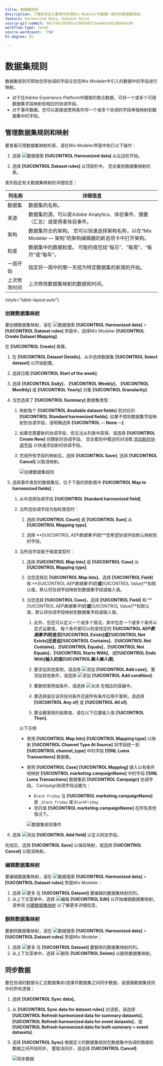 ```yaml
---
title: 数据集规则
description: 了解如何定义要用作协调Mix Modeler中数据一部分的数据集规则。
feature: Harmonized Data, Dataset Rules
source-git-commit: 08cfd4239f6bcaf885565f3ae04cbd51869e8c00
workflow-type: tm+mt
source-wordcount: '798'
ht-degree: 0%

---
```



# 数据集规则

数据集规则可帮助您将协调的字段与您在Mix Modeler中引入的数据中的字段进行映射。

* 对于在Adobe Experience Platform中摄取的聚合数据，可将一个或多个可用数据集字段映射到相应的协调字段。
* 对于事件数据，您可以直接或使用条件将一个或多个协调的字段单独映射到数据集中的字段。


## 管理数据集规则和映射

要查看可用数据集映射的表，请在Mix Modeler界面中执行以下操作：

1. 选择 ![数据搜索](../assets/icons/DataCheck.svg) **[!UICONTROL Harmonized data]** 从左边栏开始。

1. 选择 **[!UICONTROL Dataset rules]** 从顶部栏中。 您会看到数据集映射的表。

表列指定有关数据集映射的详细信息：

| 列名称 | 详细信息 |
| ---------------------- | ----------|
| 数据集 | 数据集的名称。 |
| 来源 | 数据集的源，可以是Adobe Analytics、体验事件、摘要（汇总）或使用者体验事件。 |
| 架构 | 数据集符合的架构。 您可以快速选择架构名称，以在“Mix Modeler — 架构”的架构编辑器的新选项卡中打开架构。 |
| 粒度 | 数据集中的数据粒度。 可能的值包括“每日”、“每周”、“每月”或“每年”。 |
| 一周开始 | 指定将一周中的哪一天视为特定数据集的新周的开始。 |
| 上次修改时间 | 上次修改数据集映射的数据和时间。 |

{style="table-layout:auto"}

### 创建数据集映射

要创建数据集映射，请在 ![数据搜索](../assets/icons/DataCheck.svg) **[!UICONTROL Harmonized data]** > **[!UICONTROL Dataset rules]** 界面中，选择Mix Modeler **[!UICONTROL Create Dataset Mapping]**.

在 **[!UICONTROL Create]** 屏幕，

1. 在 **[!UICONTROL Dataset Details]**，从中选择数据集 **[!UICONTROL Select dataset]** 以开始配置。

1. 选择日期 **[!UICONTROL Start of the week]**.

1. 选择 **[!UICONTROL Daily]**， **[!UICONTROL Weekly]**， **[!UICONTROL Monthly]** 或 **[!UICONTROL Yearly]** 对象 **[!UICONTROL Granularity]**.

1. 当您选择了 **[!UICONTROL Summary]** 数据集类型：

   1. 映射每个 **[!UICONTROL Available dataset fields]** 到对应的 **[!UICONTROL Standard harmonized fields]**. 如果不想将数据集字段映射到协调字段，请明确选择 **[!UICONTROL -- None --]**.

   1. 如果您需要新的协调字段，但无法从列表中获得，请选择 **[!UICONTROL Create New]** 创建新的协调字段。 您会看到中概述的对话框 [添加新的协调字段](fields.md#add-a-harmonized-field) 以快速添加新的协调字段。

   1. 完成所有字段的映射后，选择 **[!UICONTROL Save]**. 选择 **[!UICONTROL Cancel]** 以取消映射。

      ![创建数据集规则](../assets/dataset-create-summary.png)

1. 选择事件类型的数据集后，位于下面的阴影框中 **[!UICONTROL Map to harmonized fields]**：

   1. 从中选择协调字段 **[!UICONTROL Standard harmonized field]**.

   1. 当所选协调字段为指标类型时：

      1. 选择 **[!UICONTROL Count]** 或 **[!UICONTROL Sum]** 从 **[!UICONTROL Mapping type]**.

      1. 选择 **[!UICONTROL *AEP数据集字段&#x200B;*]**您希望协调字段默认映射到的字段。

   1. 当所选字段属于维度类型时：

      1. 选择 **[!UICONTROL Map Into]** 或 **[!UICONTROL Case]** 从 **[!UICONTROL Mapping type]**.

      1. 当您选择后 **[!UICONTROL Map Into]**，选择 **[!UICONTROL Field]** 和 **[!UICONTROL *AEP数据集字段&#x200B;*]**或&#x200B;**[!UICONTROL Value]**和默认值，默认将协调字段映射到数据集字段或输入值。

      1. 当您选择 **[!UICONTROL Case]**，选择 **[!UICONTROL Field]** 和 **[!UICONTROL *AEP数据集字段&#x200B;*]**或&#x200B;**[!UICONTROL Value]**和默认值，默认将协调字段映射到数据集字段或输入值。

         1. 此外，您还可以定义一个或多个情况，其中包含一个或多个条件以显式设置值。 每个条件都可以检查特定的 **[!UICONTROL *AEP数据集字段&#x200B;*]**是否&#x200B;**[!UICONTROL Exists]**或&#x200B;**[!UICONTROL Not Exists]**还是说&#x200B;**[!UICONTROL Contains]**，**[!UICONTROL Not Contains]**，**[!UICONTROL Equals]**，**[!UICONTROL Not Equals]**，**[!UICONTROL Starts With]**，或&#x200B;**[!UICONTROL Ends With]**输入的值**[!UICONTROL *&#x200B;输入输入值&#x200B;*]**.

         1. 要添加其他案例，请选择 ![添加](../assets/icons/AddCircle.svg) **[!UICONTROL Add case]**，要添加其他条件，请选择 ![添加](../assets/icons/AddCircle.svg) **[!UICONTROL Add condition]**.

         1. 要删除案例或条件，请选择 ![关闭](../assets/icons/Close.svg) 在相应的容器中。

         1. 要选择是应该将任何条件还是所有条件应用于案例，请选择 **[!UICONTROL Any of]** 或 **[!UICONTROL All of]**.

         1. 要设置案例的结果值，请在以下位置输入值 **[!UICONTROL Then]**.

      以下示例

      * 使用 **[!UICONTROL Map Into]** **[!UICONTROL Mapping type]** 以映射 **[!UICONTROL Channel Type At Source]** 将字段统一到 **[!UICONTROL channel_type]** 中的字段 **[!DNL Luma Transactions]** 数据集。

      * 使用 **[!UICONTROL Case]** **[!UICONTROL Mapping]** 键入以有条件地映射 **[!UICONTROL marketing.campaignName]** 中的字段 **[!DNL Luma Transactions]** 数据集到 **[!UICONTROL Campaign]** 协调字段。 Campaign协调字段设置为：

         * `Black Friday` 当 **[!UICONTROL marketing.campaignName]** 是 `_black_friday` 或 `BlackFriday`.
         * 至的值 **[!UICONTROL marketing.campaignName]** 在所有其他情况下。

        ![数据集规则事件](../assets/dataset-create-event.png)

1. 选择 ![添加](../assets/icons/AddCircle.svg) **[!UICONTROL Add field]** 以定义附加字段。

完成后，选择 **[!UICONTROL Save]** 以保存映射，或选择 **[!UICONTROL Cancel]** 以取消映射。


### 编辑数据集映射

要编辑数据集映射，请在 ![数据搜索](../assets/icons/DataCheck.svg) **[!UICONTROL Harmonized data]** > **[!UICONTROL Dataset rules]** 界面Mix Modeler：

1. 选择 ![更多](../assets/icons/More.svg) 在 **[!UICONTROL Dataset]** 要编辑的数据集映射的列。
1. 从上下文菜单中，选择 ![编辑](../assets/icons/Edit.svg) **[!UICONTROL Edit]** 以开始编辑数据集映射。 请参阅 [创建数据集映射](#create-a-dataset-mapping) 以了解更多详细信息。


### 删除数据集映射

要删除数据集映射，请在 ![数据搜索](../assets/icons/DataCheck.svg) **[!UICONTROL Harmonized data]** > **[!UICONTROL Dataset rules]** 界面Mix Modeler：

1. 选择 ![更多](../assets/icons/More.svg) 在 **[!UICONTROL Dataset]** 要删除的数据集映射的列。
1. 从上下文菜单中，选择 ![删除](../assets/icons/Delete.svg) **[!UICONTROL Delete]** 以删除数据集映射。


## 同步数据

要在协调的数据与汇总数据集和/或事件数据集之间同步数据，请遵循数据集规则中的所有逻辑：

1. 选择 **[!UICONTROL Sync data]**。

1. 从 **[!UICONTROL Sync data for dataset rules]** 对话框，请选择 **[!UICONTROL Refresh harmonized data for summary datasets]**， **[!UICONTROL Refresh harmonized data for event datasets]**，或 **[!UICONTROL Refresh harmonized data for both summary + event datasets]**.

1. 选择 **[!UICONTROL Sync]** 根据定义的数据集规则在数据集中协调的数据和数据之间开始同步。 要取消同步，请选择 **[!UICONTROL Cancel]**.

   ![同步数据](../assets/sync-data.png)

